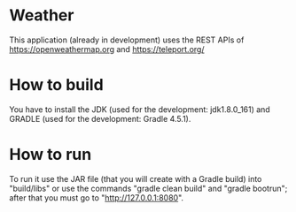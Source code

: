 Weather
=======

This application (already in development) uses the REST APIs of https://openweathermap.org and https://teleport.org/

How to build
=======

You have to install the JDK (used for the development: jdk1.8.0_161) and GRADLE (used for the development: Gradle 4.5.1).

How to run
=======

To run it use the JAR file (that you will create with a Gradle build) into "build/libs" or use the commands "gradle clean build" and "gradle bootrun"; after that you must go to "http://127.0.0.1:8080".
